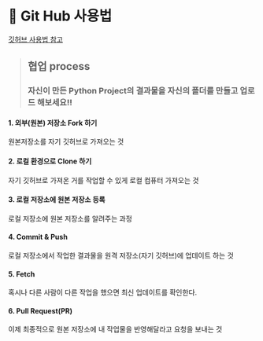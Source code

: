  # 🚀 Git Hub 사용법
 [깃허브 사용법 참고](https://velog.io/@jisubin12/Github-%EC%99%B8%EB%B6%80%EC%A0%80%EC%9E%A5%EC%86%8C-fork-pull-request-%EB%8F%99%EA%B8%B0%ED%99%94-%ED%95%98%EA%B8%B0)


> ##  협업 process
> ### 자신이 만든 Python Project의 결과물을 자신의 폴더를 만들고 업로드 해보세요!!
#### 1. 외부(원본) 저장소 Fork 하기  
   원본저장소를 자기 깃허브로 가져오는 것
#### 2. 로컬 환경으로 Clone 하기  
   자기 깃허브로 가져온 거를 작업할 수 있게 로컬 컴퓨터 가져오는 것  
#### 3. 로컬 저장소에 원본 저장소 등록  
   로컬 저장소에 원본 저장소를 알려주는 과정  
#### 4. Commit & Push  
   로컬 저장소에서 작업한 결과물을 원격 저장소(자기 깃허브)에 업데이트 하는 것  
#### 5. Fetch  
  혹시나 다른 사람이 다른 작업을 했으면 최신 업데이트를 확인한다.  
#### 6. Pull Request(PR)  
  이제 최종적으로 원본 저장소에 내 작업물을 반영해달라고 요청을 보내는 것  
